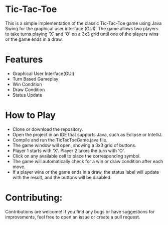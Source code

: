 # Tic-Tac-Toe
This is a simple implementation of the classic Tic-Tac-Toe game using Java Swing for the graphical user interface (GUI). The game allows two players to take turns playing 'X' and 'O' on a 3x3 grid until one of the players wins or the game ends in a draw.

# Features
- Graphical User Interface(GUI)
- Turn Based Gameplay
- Win Condition
- Draw Condition
- Status Update

# How to Play
- Clone or download the repository.
- Open the project in an IDE that supports Java, such as Eclipse or IntelliJ.
- Compile and run the TicTacToeGame.java file.
- The game window will open, showing a 3x3 grid of buttons.
- Player 1 starts with 'X'. Player 2 takes the turn with 'O'.
- Click on any available cell to place the corresponding symbol.
- The game will automatically check for a win or draw condition after each move.
- If a player wins or the game ends in a draw, the status label will update with the result, and the buttons will be disabled.

# Contributing:
Contributions are welcome! If you find any bugs or have suggestions for improvements, feel free to open an issue or create a pull request.
